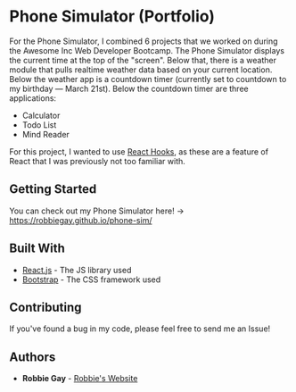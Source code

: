 # Phone Simulator (Portfolio)

For the Phone Simulator, I combined 6 projects that we worked on during the Awesome Inc Web Developer Bootcamp. The Phone Simulator displays the current time at the top of the "screen". Below that, there is a weather module that pulls realtime weather data based on your current location. Below the weather app is a countdown timer (currently set to countdown to my birthday — March 21st). Below the countdown timer are three applications:
* Calculator
* Todo List
* Mind Reader

For this project, I wanted to use [React Hooks](https://reactjs.org/docs/hooks-intro.html), as these are a feature of React that I was previously not too familiar with.

## Getting Started

You can check out my Phone Simulator here! -> https://robbiegay.github.io/phone-sim/

## Built With

* [React.js](https://reactjs.org/) - The JS library used
* [Bootstrap](https://getbootstrap.com/) - The CSS framework used

## Contributing

If you've found a bug in my code, please feel free to send me an Issue!

## Authors

* **Robbie Gay** - [Robbie's Website](https://www.robbiegay.art/)
